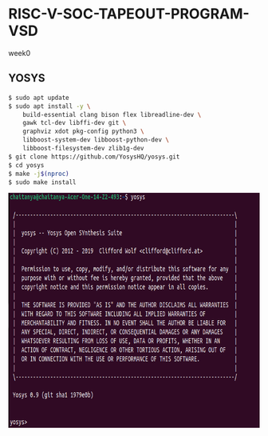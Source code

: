 # RISC-V-SOC-TAPEOUT-PROGRAM-VSD
week0
## YOSYS


```bash
$ sudo apt update
$ sudo apt install -y \
    build-essential clang bison flex libreadline-dev \
    gawk tcl-dev libffi-dev git \
    graphviz xdot pkg-config python3 \
    libboost-system-dev libboost-python-dev \
    libboost-filesystem-dev zlib1g-dev
$ git clone https://github.com/YosysHQ/yosys.git
$ cd yosys
$ make -j$(nproc)
$ sudo make install
```

<img  src="https://github.com/chaitubellana-droid/RISC-V-SOC-TAPEOUT-PROGRAM-VSD/blob/2e19a0c7c280f0335755227fa8ef152c60ef6fa2/scre.jpg" width="786" height="470" alt="image" />





